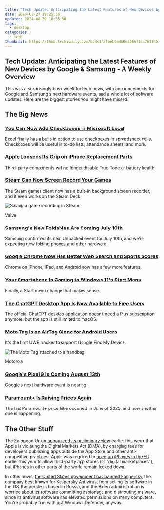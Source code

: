 ```yaml
---
title: "Tech Update: Anticipating the Latest Features of New Devices by Google & Samsung - A Weekly Overview"
date: 2024-08-27 19:25:36
updated: 2024-08-29 10:35:50
tags:
  - desktop
categories:
  - tech
thumbnail: https://thmb.techidaily.com/bc4c1fafbeb0a4b8e3066f1ca761f451b6c08fbe8e8ce84b7a7a9649ff05ac95.jpg
---
```


## Tech Update: Anticipating the Latest Features of New Devices by Google & Samsung - A Weekly Overview

This was a surprisingly busy week for tech news, with announcements for Google and Samsung’s next hardware events, and a whole lot of software updates. Here are the biggest stories you might have missed.

##  The Big News

### [You Can Now Add Checkboxes in Microsoft Excel](https://screen-capture.techidaily.com/new-become-a-pro-at-setting-up-vrecorder-fast/) 

 Excel finally has a built-in option to use checkboxes in spreadsheet cells. Checkboxes will be useful in to-do lists, attendance sheets, and more.

### [Apple Loosens Its Grip on iPhone Replacement Parts](https://driver-download.techidaily.com/get-updated-nvidia-driver-pack-for-geforce-rtx-2070-on-windows-os/) 

 Third-party components will no longer disable True Tone or battery health.

### [Steam Can Now Screen Record Your Games](https://techtrends.techidaily.com/explore-66-premier-twitter-profiles-offering-unbeatable-travel-advice-offers-and-epic-adventures/) 

 The Steam games client now has a built-in background screen recorder, and it even works on the Steam Deck.

![Saving a game recording in Steam.](https://static1.howtogeekimages.com/wordpress/wp-content/uploads/2024/06/feature.jpg) 

Valve

### [Samsung's New Foldables Are Coming July 10th](https://on-screen-recording.techidaily.com/2024-approved-the-elite-selection-of-top-12-tycoons-perfect-for-strategic-souls/) 

 Samsung confirmed its next Unpacked event for July 10th, and we’re expecting new folding phones and other hardware.

### [Google Chrome Now Has Better Web Search and Sports Scores](https://snapchat-videos.techidaily.com/updated-change-snapchat-voice-in-minutes-using-twin-methods/) 

 Chrome on iPhone, iPad, and Android now has a few more features.

### [Your Smartphone Is Coming to Windows 11's Start Menu](https://android-unlock.techidaily.com/how-to-fix-oem-unlock-missing-on-vivo-y100i-by-drfone-android/) 

 Finally, a Start menu change that makes sense.

### [The ChatGPT Desktop App Is Now Available to Free Users](https://video-capture.techidaily.com/updated-audiopiece-recorder-guide-installation-and-test/) 

 The official ChatGPT desktop application doesn’t need a Plus subscription anymore, but the app is still limited to macOS.

### [Moto Tag Is an AirTag Clone for Android Users](https://sim-unlock.techidaily.com/how-to-change-your-sim-pin-code-on-your-infinix-smart-8-hd-phone-by-drfone-android/) 

 It's the first UWB tracker to support Google Find My Device.

![The Moto Tag attached to a handbag.](https://static1.howtogeekimages.com/wordpress/wp-content/uploads/2024/06/66.jpg) 

Motorola

### [Google's Pixel 9 is Coming August 13th](https://facebook-clips.techidaily.com/updated-fb-video-extraction-creating-mp3s-in-minutes/) 

 Google's next hardware event is nearing.

### [Paramount+ Is Raising Prices Again](https://android-location-track.techidaily.com/how-to-spy-on-text-messages-from-computer-and-nokia-g22-drfone-by-drfone-virtual-android/) 

 The last Paramount+ price hike occurred in June of 2023, and now another one is happening.

##  The Other Stuff

 The European Union [announced its preliminary view](https://www.macrumors.com/2024/06/24/eu-accuses-apple-violating-dma-rules/) earlier this week that Apple is violating the Digital Markets Act (DMA), by charging fees for developers publishing apps outside the App Store and other anti-competitive practices. Apple was required to [open up iPhones in the EU](https://change-location.techidaily.com/in-2024-here-are-some-pro-tips-for-pokemon-go-pvp-battles-on-samsung-galaxy-a05s-drfone-by-drfone-virtual-android/) earlier this year to allow third-party app stores (or “digital marketplaces”), but iPhones in other parts of the world remain locked down.

 In other news, [the United States government has banned Kaspersky](https://www.reuters.com/technology/biden-ban-us-sales-kaspersky-software-over-ties-russia-source-says-2024-06-20/), the company best known for Kaspersky Antivirus, from selling its software in the US. Kaspersky is based in Russia, and the Biden administration is worried about its software committing espionage and distributing malware, since its antivirus software has elevated permissions on many computers. You’re probably fine with just Windows Defender, anyway.

<ins class="adsbygoogle"
     style="display:block"
     data-ad-format="autorelaxed"
     data-ad-client="ca-pub-7571918770474297"
     data-ad-slot="1223367746"></ins>



<ins class="adsbygoogle"
     style="display:block"
     data-ad-client="ca-pub-7571918770474297"
     data-ad-slot="8358498916"
     data-ad-format="auto"
     data-full-width-responsive="true"></ins>
